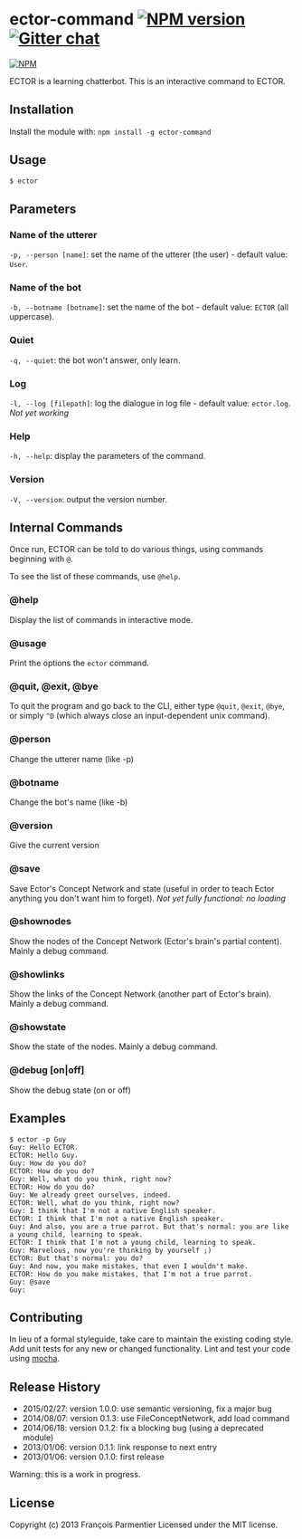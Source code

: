 # ector-command [![NPM version](https://badge.fury.io/js/ector-command.png)](http://badge.fury.io/js/ector-command) [![Gitter chat](https://badges.gitter.im/parmentf/node-ector-command.png)](https://gitter.im/parmentf/node-ector-command)

[![NPM](https://nodei.co/npm/ector-command.png?downloads=true)](https://nodei.co/npm/ector-command/)

ECTOR is a learning chatterbot. This is an interactive command to ECTOR.

## Installation
Install the module with: `npm install -g ector-command`

## Usage

```bash
$ ector
```

## Parameters

### Name of the utterer
`-p, --person [name]`: set the name of the utterer (the user) - default value: `User`.

### Name of the bot
`-b, --botname [botname]`: set the name of the bot - default value: `ECTOR` (all uppercase).

### Quiet
`-q, --quiet`: the bot won't answer, only learn.

### Log
`-l, --log [filepath]`: log the dialogue in log file - default value: `ector.log`. _Not yet working_

### Help
`-h, --help`: display the parameters of the command.

### Version
`-V, --version`: output the version number.


## Internal Commands

Once run, ECTOR can be told to do various things, using commands beginning with `@`.

To see the list of these commands, use `@help`.

### @help
Display the list of commands in interactive mode.

### @usage
Print the options the `ector` command.

### @quit, @exit, @bye
To quit the program and go back to the CLI, either type `@quit`, `@exit`, `@bye`, or simply `^D` (which always close an input-dependent unix command).

### @person
Change the utterer name (like -p)

### @botname
Change the bot's name (like -b)

### @version
Give the current version

### @save
Save Ector's Concept Network and state (useful in order to teach Ector anything you don't want him to forget). _Not yet fully functional: no loading_

### @shownodes
Show the nodes of the Concept Network (Ector's brain's partial content).
Mainly a debug command.

### @showlinks
Show the links of the Concept Network (another part of Ector's brain).
Mainly a debug command.

### @showstate
Show the state of the nodes.
Mainly a debug command.

### @debug [on|off]
Show the debug state (on or off)


## Examples
```
$ ector -p Guy
Guy: Hello ECTOR.
ECTOR: Hello Guy.
Guy: How do you do?
ECTOR: How do you do?
Guy: Well, what do you think, right now?
ECTOR: How do you do?
Guy: We already greet ourselves, indeed.
ECTOR: Well, what do you think, right now?
Guy: I think that I'm not a native English speaker.
ECTOR: I think that I'm not a native English speaker.
Guy: And also, you are a true parrot. But that's normal: you are like a young child, learning to speak.
ECTOR: I think that I'm not a young child, learning to speak.
Guy: Marvelous, now you're thinking by yourself ;)
ECTOR: But that's normal: you do?
Guy: And now, you make mistakes, that even I wouldn't make.
ECTOR: How do you make mistakes, that I'm not a true parrot.
Guy: @save
Guy:
```

## Contributing
In lieu of a formal styleguide, take care to maintain the existing coding style. Add unit tests for any new or changed functionality. Lint and test your code using [mocha](http://visionmedia.github.com/mocha/).

## Release History

* 2015/02/27: version 1.0.0: use semantic versioning, fix a major bug
* 2014/08/07: version 0.1.3: use FileConceptNetwork, add load command
* 2014/06/18: version 0.1.2: fix a blocking bug (using a deprecated module)
* 2013/01/06: version 0.1.1: link response to next entry
* 2013/01/06: version 0.1.0: first release

Warning: this is a work in progress.

## License
Copyright (c) 2013 François Parmentier
Licensed under the MIT license.
